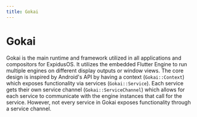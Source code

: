 ```yaml
---
title: Gokai
---
```


# Gokai

Gokai is the main runtime and framework utilized in all applications and compositors for ExpidusOS. It utilizes the embedded Flutter Engine to run multiple engines on different display outputs or window views. The core design is inspired by Android's API by having a context (`Gokai::Context`) which exposes functionality via services (`Gokai::Service`). Each service gets their own service channel (`Gokai::ServiceChannel`) which allows for each service to communicate with the engine instances that call for the service. However, not every service in Gokai exposes functionality through a service channel.
